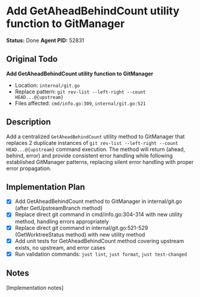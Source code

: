 # Add GetAheadBehindCount utility function to GitManager
**Status:** Done
**Agent PID:** 52831

## Original Todo
**Add GetAheadBehindCount utility function to GitManager**
- Location: `internal/git.go` 
- Replace pattern: `git rev-list --left-right --count HEAD...@{upstream}`
- Files affected: `cmd/info.go:309`, `internal/git.go:521`

## Description
Add a centralized `GetAheadBehindCount` utility method to GitManager that replaces 2 duplicate instances of `git rev-list --left-right --count HEAD...@{upstream}` command execution. The method will return (ahead, behind, error) and provide consistent error handling while following established GitManager patterns, replacing silent error handling with proper error propagation.

## Implementation Plan
- [x] Add GetAheadBehindCount method to GitManager in internal/git.go (after GetUpstreamBranch method)
- [x] Replace direct git command in cmd/info.go:304-314 with new utility method, handling errors appropriately
- [x] Replace direct git command in internal/git.go:521-529 (GetWorktreeStatus method) with new utility method
- [x] Add unit tests for GetAheadBehindCount method covering upstream exists, no upstream, and error cases
- [x] Run validation commands: `just lint`, `just format`, `just test-changed`

## Notes
[Implementation notes]
